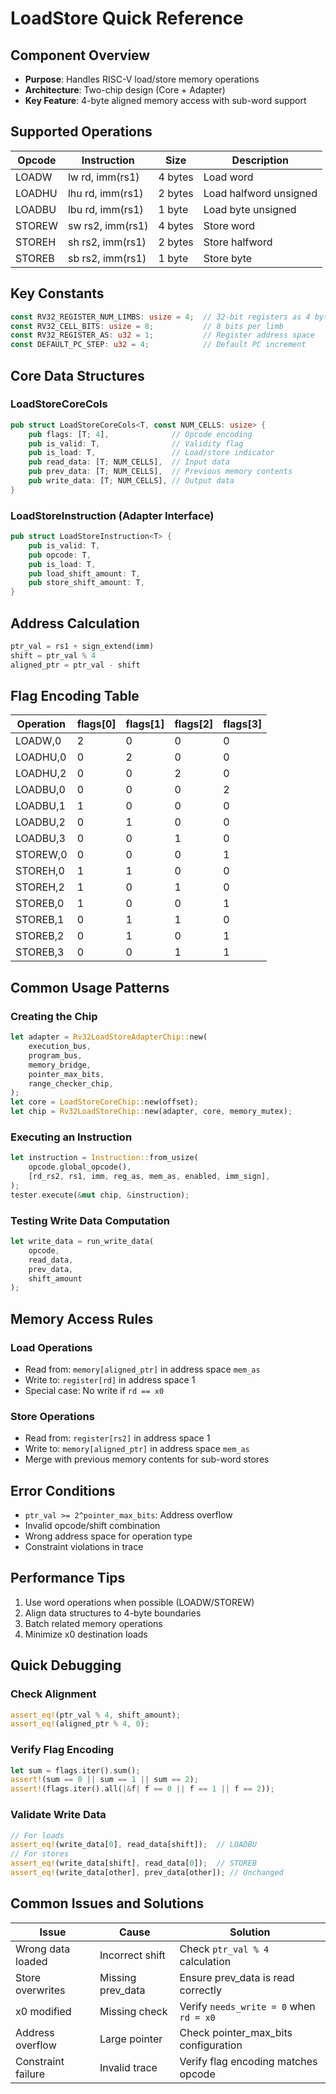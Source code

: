 # LoadStore Quick Reference

## Component Overview
- **Purpose**: Handles RISC-V load/store memory operations
- **Architecture**: Two-chip design (Core + Adapter)
- **Key Feature**: 4-byte aligned memory access with sub-word support

## Supported Operations

| Opcode | Instruction | Size | Description |
|--------|-------------|------|-------------|
| LOADW  | lw rd, imm(rs1) | 4 bytes | Load word |
| LOADHU | lhu rd, imm(rs1) | 2 bytes | Load halfword unsigned |
| LOADBU | lbu rd, imm(rs1) | 1 byte | Load byte unsigned |
| STOREW | sw rs2, imm(rs1) | 4 bytes | Store word |
| STOREH | sh rs2, imm(rs1) | 2 bytes | Store halfword |
| STOREB | sb rs2, imm(rs1) | 1 byte | Store byte |

## Key Constants
```rust
const RV32_REGISTER_NUM_LIMBS: usize = 4;  // 32-bit registers as 4 bytes
const RV32_CELL_BITS: usize = 8;           // 8 bits per limb
const RV32_REGISTER_AS: u32 = 1;           // Register address space
const DEFAULT_PC_STEP: u32 = 4;            // Default PC increment
```

## Core Data Structures

### LoadStoreCoreCols
```rust
pub struct LoadStoreCoreCols<T, const NUM_CELLS: usize> {
    pub flags: [T; 4],              // Opcode encoding
    pub is_valid: T,                // Validity flag
    pub is_load: T,                 // Load/store indicator
    pub read_data: [T; NUM_CELLS],  // Input data
    pub prev_data: [T; NUM_CELLS],  // Previous memory contents
    pub write_data: [T; NUM_CELLS], // Output data
}
```

### LoadStoreInstruction (Adapter Interface)
```rust
pub struct LoadStoreInstruction<T> {
    pub is_valid: T,
    pub opcode: T,
    pub is_load: T,
    pub load_shift_amount: T,
    pub store_shift_amount: T,
}
```

## Address Calculation
```rust
ptr_val = rs1 + sign_extend(imm)
shift = ptr_val % 4
aligned_ptr = ptr_val - shift
```

## Flag Encoding Table

| Operation | flags[0] | flags[1] | flags[2] | flags[3] |
|-----------|----------|----------|----------|----------|
| LOADW,0   | 2 | 0 | 0 | 0 |
| LOADHU,0  | 0 | 2 | 0 | 0 |
| LOADHU,2  | 0 | 0 | 2 | 0 |
| LOADBU,0  | 0 | 0 | 0 | 2 |
| LOADBU,1  | 1 | 0 | 0 | 0 |
| LOADBU,2  | 0 | 1 | 0 | 0 |
| LOADBU,3  | 0 | 0 | 1 | 0 |
| STOREW,0  | 0 | 0 | 0 | 1 |
| STOREH,0  | 1 | 1 | 0 | 0 |
| STOREH,2  | 1 | 0 | 1 | 0 |
| STOREB,0  | 1 | 0 | 0 | 1 |
| STOREB,1  | 0 | 1 | 1 | 0 |
| STOREB,2  | 0 | 1 | 0 | 1 |
| STOREB,3  | 0 | 0 | 1 | 1 |

## Common Usage Patterns

### Creating the Chip
```rust
let adapter = Rv32LoadStoreAdapterChip::new(
    execution_bus,
    program_bus,
    memory_bridge,
    pointer_max_bits,
    range_checker_chip,
);
let core = LoadStoreCoreChip::new(offset);
let chip = Rv32LoadStoreChip::new(adapter, core, memory_mutex);
```

### Executing an Instruction
```rust
let instruction = Instruction::from_usize(
    opcode.global_opcode(),
    [rd_rs2, rs1, imm, reg_as, mem_as, enabled, imm_sign],
);
tester.execute(&mut chip, &instruction);
```

### Testing Write Data Computation
```rust
let write_data = run_write_data(
    opcode,
    read_data,
    prev_data,
    shift_amount
);
```

## Memory Access Rules

### Load Operations
- Read from: `memory[aligned_ptr]` in address space `mem_as`
- Write to: `register[rd]` in address space 1
- Special case: No write if `rd == x0`

### Store Operations
- Read from: `register[rs2]` in address space 1
- Write to: `memory[aligned_ptr]` in address space `mem_as`
- Merge with previous memory contents for sub-word stores

## Error Conditions
- `ptr_val >= 2^pointer_max_bits`: Address overflow
- Invalid opcode/shift combination
- Wrong address space for operation type
- Constraint violations in trace

## Performance Tips
1. Use word operations when possible (LOADW/STOREW)
2. Align data structures to 4-byte boundaries
3. Batch related memory operations
4. Minimize x0 destination loads

## Quick Debugging

### Check Alignment
```rust
assert_eq!(ptr_val % 4, shift_amount);
assert_eq!(aligned_ptr % 4, 0);
```

### Verify Flag Encoding
```rust
let sum = flags.iter().sum();
assert!(sum == 0 || sum == 1 || sum == 2);
assert!(flags.iter().all(|&f| f == 0 || f == 1 || f == 2));
```

### Validate Write Data
```rust
// For loads
assert_eq!(write_data[0], read_data[shift]);  // LOADBU
// For stores  
assert_eq!(write_data[shift], read_data[0]);  // STOREB
assert_eq!(write_data[other], prev_data[other]); // Unchanged
```

## Common Issues and Solutions

| Issue | Cause | Solution |
|-------|-------|----------|
| Wrong data loaded | Incorrect shift | Check `ptr_val % 4` calculation |
| Store overwrites | Missing prev_data | Ensure prev_data is read correctly |
| x0 modified | Missing check | Verify `needs_write = 0` when `rd = x0` |
| Address overflow | Large pointer | Check pointer_max_bits configuration |
| Constraint failure | Invalid trace | Verify flag encoding matches opcode |